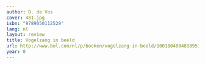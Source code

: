 ```yaml
---
author: D. de Vos
cover: 481.jpg
isbn: "9789050112529"
lang: nl
layout: review
title: Vogelzang in beeld
url: http://www.bol.com/nl/p/boeken/vogelzang-in-beeld/1001004004898953/index.html
year: 0
---
```

